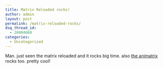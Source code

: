 ```yaml
---
title: Matrix Reloaded rocks!
author: admin
layout: post
permalink: /matrix-reloaded-rocks/
dsq_thread_id:
  - 26004660
categories:
  - Uncategorized
---
```

Man. just seen the matrix reloaded and it rocks big time. also [the animatrix ][1]rocks too. pretty cool!

 [1]: http://www.theanimatrix.com